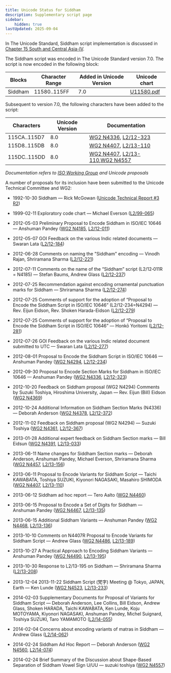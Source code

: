 ```yaml
---
title: Unicode Status for Siddham
description: Supplementary script page
sidebar:
    hidden: true
lastUpdated: 2025-09-04
---
```


In The Unicode Standard, Siddham script implementation is discussed in [Chapter 15 South and Central Asia-IV](http://www.unicode.org/versions/latest/ch15.pdf).

[comment]: # (end of intro)

[comment]: # (start of blocks)

The Siddham script was encoded in The Unicode Standard version 7.0. The script is now encoded in the following block:

| Blocks | Character Range | Added in Unicode Version | Unicode chart |
| ------ | --------------- | ------------------------ | ------------- |
| Siddham  | 11580..115FF | 7.0 | [U11580.pdf](http://www.unicode.org/charts/PDF/U11580.pdf) |

[comment]: # (end of blocks)

[comment]: # (start of chars)

Subsequent to version 7.0, the following characters have been added to the script:

| Characters | Unicode Version | Documentation |
| ---------- | --------------- | ------------- |
| 115CA..115D7 | 8.0 | [WG2 N4336](https://www.unicode.org/wg2/docs/n4336.pdf), [L2/12-323](http://www.unicode.org/cgi-bin/GetMatchingDocs.pl?L2/12-323) |
| 115D8..115DB | 8.0 | [WG2 N4407](https://www.unicode.org/wg2/docs/n4407.pdf), [L2/13-110](http://www.unicode.org/cgi-bin/GetMatchingDocs.pl?L2/13-110) |
| 115DC..115DD | 8.0 | [WG2 N4407](https://www.unicode.org/wg2/docs/n4407.pdf), [L2/13-110](http://www.unicode.org/cgi-bin/GetMatchingDocs.pl?L2/13-110),[WG2 N4557](https://www.unicode.org/wg2/docs/n4557.pdf) |

_Documentation refers to [ISO Working Group](https://www.unicode.org/wg2/) and Unicode proposals_

[comment]: # (end of chars)

[comment]: # (start of rest)

A number of proposals for its inclusion have been submitted to the Unicode Technical Committee and WG2:

- 1992-10-30 Siddham — Rick McGowan ([Unicode Technical Report #3 R2](http://www.unicode.org/reports/tr3-2/))

- 1999-02-11 Exploratory code chart — Michael Everson ([L2/99-065](http://www.unicode.org/L2/L1999/siddham.pdf))

- 2012-05-03 Preliminary Proposal to Encode Siddham in ISO/IEC 10646 — Anshuman Pandey ([WG2 N4185](https://www.unicode.org/wg2/docs/n4185.pdf), [L2/12-011](http://www.unicode.org/cgi-bin/GetMatchingDocs.pl?L2/12-011))

- 2012-05-07 GOI Feedback on the various Indic related documents — Swaran Lata ([L2/12-184](http://www.unicode.org/cgi-bin/GetMatchingDocs.pl?L2/12-184))

- 2012-06-28 Comments on naming the "Siddham" encoding — Vinodh Rajan, Shriramana Sharma ([L2/12-221](http://www.unicode.org/cgi-bin/GetMatchingDocs.pl?L2/12-221))

- 2012-07-11 Comments on the name of the “Siddham” script (L2/12‐011R = N4185) — Stefan Baums, Andrew Glass ([L2/12-237](http://www.unicode.org/cgi-bin/GetMatchingDocs.pl?L2/12-237))

- 2012-07-25 Recommendation against encoding ornamental punctuation marks for Siddham — Shriramana Sharma ([L2/12-274](http://www.unicode.org/cgi-bin/GetMatchingDocs.pl?L2/12-274))

- 2012-07-25 Comments of support for the adoption of “Proposal to Encode the Siddham Script in ISO/IEC 10646” (L2/12-234=N4294) — Rev. Eijun Eidson, Rev. Shoken Harada-Eidson ([L2/12-279](http://www.unicode.org/cgi-bin/GetMatchingDocs.pl?L2/12-279))

- 2012-07-25 Comments of support for the adoption of “Proposal to Encode the Siddham Script in ISO/IEC 10646” — Honkō Yoritomi ([L2/12-281](http://www.unicode.org/cgi-bin/GetMatchingDocs.pl?L2/12-281))

- 2012-07-26 GOI Feedback on the various Indic related document submitted to UTC — Swaran Lata ([L2/12-277](http://www.unicode.org/cgi-bin/GetMatchingDocs.pl?L2/12-277))

- 2012-08-01 Proposal to Encode the Siddham Script in ISO/IEC 10646 — Anshuman Pandey ([WG2 N4294](https://www.unicode.org/wg2/docs/n4294.pdf), [L2/12-234](http://www.unicode.org/cgi-bin/GetMatchingDocs.pl?L2/12-234))

- 2012-09-30 Proposal to Encode Section Marks for Siddham in ISO/IEC 10646 — Anshuman Pandey ([WG2 N4336](https://www.unicode.org/wg2/docs/n4336.pdf), [L2/12-323](http://www.unicode.org/cgi-bin/GetMatchingDocs.pl?L2/12-323))

- 2012-10-20 Feedback on Siddham proposal (WG2 N4294) Comments by Suzuki Toshiya, Hiroshima University, Japan — Rev. Eijun (Bill) Eidson ([WG2 N4369](https://www.unicode.org/wg2/docs/n4369.pdf))

- 2012-10-24 Additional Information on Siddham Section Marks (N4336) — Deborah Anderson ([WG2 N4378](https://www.unicode.org/wg2/docs/n4378.pdf), [L2/12-372](http://www.unicode.org/cgi-bin/GetMatchingDocs.pl?L2/12-372))

- 2012-11-02 Feedback on Siddham proposal (WG2 N4294) — Suzuki Toshiya ([WG2 N4361](https://www.unicode.org/wg2/docs/n4361.pdf), [L2/12-367](http://www.unicode.org/cgi-bin/GetMatchingDocs.pl?L2/12-367))

- 2013-01-28 Additional expert feedback on Siddham Section marks — Bill Eidsun ([WG2 N4391](https://www.unicode.org/wg2/docs/n4391.pdf), [L2/13-033](http://www.unicode.org/cgi-bin/GetMatchingDocs.pl?L2/13-033))

- 2013-06-11 Name changes for Siddham Section marks — Deborah Anderson, Anshuman Pandey, Michael Everson, Shriramana Sharma ([WG2 N4457](https://www.unicode.org/wg2/docs/n4457.pdf), [L2/13-156](http://www.unicode.org/cgi-bin/GetMatchingDocs.pl?L2/13-156))

- 2013-06-11 Proposal to Encode Variants for Siddham Script — Taichi KAWABATA, Toshiya SUZUKI, Kiyonori NAGASAKI, Masahiro SHIMODA ([WG2 N4407](https://www.unicode.org/wg2/docs/n4407.pdf), [L2/13-110](http://www.unicode.org/cgi-bin/GetMatchingDocs.pl?L2/13-110))

- 2013-06-12 Siddham ad hoc report — Tero Aalto ([WG2 N4460](https://www.unicode.org/wg2/docs/n4460.pdf))

- 2013-06-15 Proposal to Encode a Set of Digits for Siddham — Anshuman Pandey ([WG2 N4467](https://www.unicode.org/wg2/docs/n4467.pdf), [L2/13-135](http://www.unicode.org/cgi-bin/GetMatchingDocs.pl?L2/13-135))

- 2013-06-15 Additional Siddham Variants — Anshuman Pandey ([WG2 N4468](https://www.unicode.org/wg2/docs/n4468.pdf), [L2/13-136](http://www.unicode.org/cgi-bin/GetMatchingDocs.pl?L2/13-136))

- 2013-10-10 Comments on N4407R Proposal to Encode Variants for Siddham Script — Andrew Glass ([WG2 N4486](https://www.unicode.org/wg2/docs/n4486.pdf), [L2/13-189](http://www.unicode.org/cgi-bin/GetMatchingDocs.pl?L2/13-189))

- 2013-10-27 A Practical Approach to Encoding Siddham Variants — Anshuman Pandey ([WG2 N4490](https://www.unicode.org/wg2/docs/n4490.pdf), [L2/13-195](http://www.unicode.org/cgi-bin/GetMatchingDocs.pl?L2/13-195))

- 2013-10-30 Response to L2/13-195 on Siddham — Shriramana Sharma ([L2/13-208](http://www.unicode.org/cgi-bin/GetMatchingDocs.pl?L2/13-208))

- 2013-12-04 2013-11-22 Siddham Script (梵字) Meeting @ Tokyo, JAPAN, Earth — Ken Lunde ([WG2 N4523](https://www.unicode.org/wg2/docs/n4523.pdf), [L2/13-233](http://www.unicode.org/cgi-bin/GetMatchingDocs.pl?L2/13-233))

- 2014-02-03 Supplementary Documents for Proposal of Variants for Siddham Script — Deborah Anderson, Lee Collins, Bill Eidson, Andrew Glass, Shoken HARADA, Taichi KAWABATA, Ken Lunde, Koju MOTOYAMA, Kiyonori NAGASAKI, Anshuman Pandey, Michel Suignard, Toshiya SUZUKI, Taro YAMAMOTO ([L2/14-055](http://www.unicode.org/cgi-bin/GetMatchingDocs.pl?L2/14-055))

- 2014-02-04 Concerns about encoding variants of matras in Siddham — Andrew Glass ([L2/14-062](http://www.unicode.org/cgi-bin/GetMatchingDocs.pl?L2/14-062))

- 2014-02-24 Siddham Ad Hoc Report — Deborah Anderson ([WG2 N4560](https://www.unicode.org/wg2/docs/n4560.pdf), [L2/14-074](http://www.unicode.org/cgi-bin/GetMatchingDocs.pl?L2/14-074))

- 2014-02-24 Brief Summary of the Discussion about Shape-Based Separation of Siddham Vowel Sign U/UU — suzuki toshiya ([WG2 N4557](https://www.unicode.org/wg2/docs/n4557.pdf))
